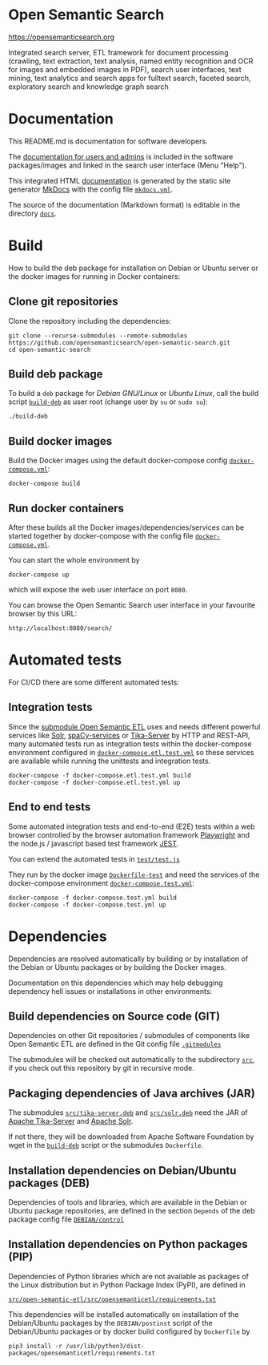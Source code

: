 # Open Semantic Search
https://opensemanticsearch.org

Integrated search server, ETL framework for document processing (crawling, text extraction, text analysis, named entity recognition and OCR for images and embedded images in PDF), search user interfaces, text mining, text analytics and search apps for fulltext search, faceted search, exploratory search and knowledge graph search


# Documentation

This README.md is documentation for software developers.

The [documentation for users and admins](docs/doc/README.md) is included in the software packages/images and linked in the search user interface (Menu "Help").

This integrated HTML [documentation](https://opensemanticsearch.org/doc/search/) is generated by the static site generator [MkDocs](https://www.mkdocs.org/) with the config file <code>[mkdocs.yml](mkdocs.yml)</code>.

The source of the documentation (Markdown format) is editable in the directory <code>[docs](docs)</code>.


# Build

How to build the deb package for installation on Debian or Ubuntu server or the docker images for running in Docker containers:


## Clone git repositories
Clone the repository including the dependencies:

```
git clone --recurse-submodules --remote-submodules https://github.com/opensemanticsearch/open-semantic-search.git
cd open-semantic-search
```


## Build deb package

To build a <code>deb</code> package for *Debian GNU/Linux* or *Ubuntu Linux*, call the build script <code>[build-deb](build-deb)</code> as user root (change user by `su` or `sudo su`):

```
./build-deb
```


## Build docker images

Build the Docker images using the default docker-compose config <code>[docker-compose.yml](docker-compose.yml)</code>:

```
docker-compose build
```

## Run docker containers

After these builds all the Docker images/dependencies/services can be started together by docker-compose with the config file <code>[docker-compose.yml](docker-compose.yml)</code>.

You can start the whole environment by

```
docker-compose up
```

which will expose the web user interface on port <code>8080</code>.

You can browse the Open Semantic Search user interface in your favourite browser by this URL: 

`http://localhost:8080/search/`


# Automated tests

For CI/CD there are some different automated tests:


## Integration tests

Since the [submodule Open Semantic ETL](src/open-semantic-etl) uses and needs different powerful services like [Solr](src/solr.deb), [spaCy-services](src/spacy-services.deb) or [Tika-Server](src/tika-server.deb) by HTTP and REST-API, many automated tests run as integration tests within the docker-compose environment configured in <code>[docker-compose.etl.test.yml](docker-compose.etl.test.yml)</code> so these services are available while running the unittests and integration tests.

```
docker-compose -f docker-compose.etl.test.yml build
docker-compose -f docker-compose.etl.test.yml up
```


## End to end tests

Some automated integration tests and end-to-end (E2E) tests within a web browser controlled by the browser automation framework [Playwright](https://playwright.dev/) and the node.js / javascript based test framework [JEST](https://jestjs.io/).

You can extend the automated tests in <code>[test/test.js](test/test.js)</code>

They run by the docker image <code>[Dockerfile-test](Dockerfile-test)</code> and need the services of the docker-compose environment <code>[docker-compose.test.yml](docker-compose.test.yml)</code>:

```
docker-compose -f docker-compose.test.yml build
docker-compose -f docker-compose.test.yml up
```


# Dependencies

Dependencies are resolved automatically by building or by installation of the Debian or Ubuntu packages or by building the Docker images.

Documentation on this dependencies which may help debugging dependency hell issues or installations in other environments:


## Build dependencies on Source code (GIT)

Dependencies on other Git repositories / submodules of components like Open Semantic ETL are defined in the Git config file <code>[.gitmodules](.gitmodules)</code>

The submodules will be checked out automatically to the subdirectory <code>[src](src)</code>, if you check out this repository by git in recursive mode.


## Packaging dependencies of Java archives (JAR)

The submodules <code>[src/tika-server.deb](src/tika-server.deb)</code> and <code>[src/solr.deb](src/solr.deb)</code> need the JAR of [Apache Tika-Server](https://tika.apache.org/) and [Apache Solr](https://solr.apache.org/).

If not there, they will be downloaded from Apache Software Foundation by wget in the <code>[build-deb](build-deb)</code> script or the submodules <code>Dockerfile</code>.


## Installation dependencies on Debian/Ubuntu packages (DEB)

Dependencies of tools and libraries, which are available in the Debian or Ubuntu package repositories, are defined in the section <code>Depends</code> of the deb package config file <code>[DEBIAN/control](DEBIAN/control)</code>


## Installation dependencies on Python packages (PIP)

Dependencies of Python libraries which are not available as packages of the Linux distribution but in Python Package Index (PyPI), are defined in

<code>[src/open-semantic-etl/src/opensemanticetl/requirements.txt](src/open-semantic-etl/src/opensemanticetl/requirements.txt)</code>

This dependencies will be installed automatically on installation of the Debian/Ubuntu packages by the <code>DEBIAN/postinst</code> script of the Debian/Ubuntu packages or by docker build configured by <code>Dockerfile</code> by

```
pip3 install -r /usr/lib/python3/dist-packages/opensemanticetl/requirements.txt
```

